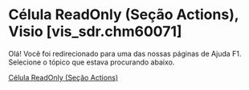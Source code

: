 
# Célula ReadOnly (Seção Actions), Visio [vis_sdr.chm60071]

Olá! Você foi redirecionado para uma das nossas páginas de Ajuda F1. Selecione o tópico que estava procurando abaixo.

[Célula ReadOnly (Seção Actions)](http://msdn.microsoft.com/library/158b4188-570c-3817-bf34-8dc0c64befa5%28Office.15%29.aspx)
